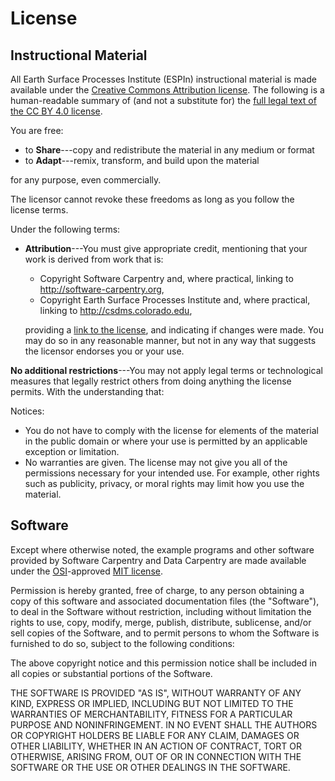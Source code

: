 # License

## Instructional Material

All Earth Surface Processes Institute (ESPIn) instructional material
is made available under the [Creative Commons Attribution license][cc-by-human].
The following is a human-readable summary of (and not a substitute for)
the [full legal text of the CC BY 4.0 license][cc-by-legal].

You are free:

* to **Share**---copy and redistribute the material in any medium or format
* to **Adapt**---remix, transform, and build upon the material

for any purpose, even commercially.

The licensor cannot revoke these freedoms as long as you follow the
license terms.

Under the following terms:

* **Attribution**---You must give appropriate credit, mentioning that
  your work is derived from work that is:
  
  - Copyright Software Carpentry and, where practical,
  linking to http://software-carpentry.org,
  - Copyright Earth Surface Processes Institute and, where practical,
  linking to http://csdms.colorado.edu,

  providing a [link to the license][cc-by-human],
  and indicating if changes were made. You may do so in any reasonable manner,
  but not in any way that suggests the licensor endorses you or your use.

**No additional restrictions**---You may not apply legal terms or
technological measures that legally restrict others from doing
anything the license permits.  With the understanding that:

Notices:

* You do not have to comply with the license for elements of the
  material in the public domain or where your use is permitted by an
  applicable exception or limitation.
* No warranties are given. The license may not give you all of the
  permissions necessary for your intended use. For example, other
  rights such as publicity, privacy, or moral rights may limit how you
  use the material.

## Software

Except where otherwise noted, the example programs and other software
provided by Software Carpentry and Data Carpentry are made available under the
[OSI][osi]-approved
[MIT license][mit-license].

Permission is hereby granted, free of charge, to any person obtaining
a copy of this software and associated documentation files (the
"Software"), to deal in the Software without restriction, including
without limitation the rights to use, copy, modify, merge, publish,
distribute, sublicense, and/or sell copies of the Software, and to
permit persons to whom the Software is furnished to do so, subject to
the following conditions:

The above copyright notice and this permission notice shall be
included in all copies or substantial portions of the Software.

THE SOFTWARE IS PROVIDED "AS IS", WITHOUT WARRANTY OF ANY KIND,
EXPRESS OR IMPLIED, INCLUDING BUT NOT LIMITED TO THE WARRANTIES OF
MERCHANTABILITY, FITNESS FOR A PARTICULAR PURPOSE AND
NONINFRINGEMENT. IN NO EVENT SHALL THE AUTHORS OR COPYRIGHT HOLDERS BE
LIABLE FOR ANY CLAIM, DAMAGES OR OTHER LIABILITY, WHETHER IN AN ACTION
OF CONTRACT, TORT OR OTHERWISE, ARISING FROM, OUT OF OR IN CONNECTION
WITH THE SOFTWARE OR THE USE OR OTHER DEALINGS IN THE SOFTWARE.


[cc-by-human]: https://creativecommons.org/licenses/by/4.0/
[cc-by-legal]: https://creativecommons.org/licenses/by/4.0/legalcode
[mit-license]: https://opensource.org/licenses/mit-license.html
[osi]: https://opensource.org
